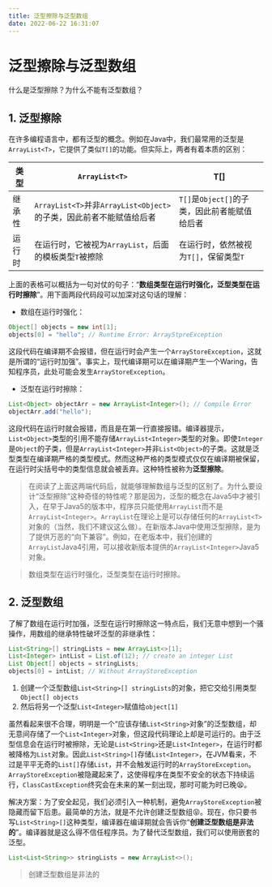 ```yaml
---
title: 泛型擦除与泛型数组
date: 2022-06-22 16:31:07
---
```

# 泛型擦除与泛型数组

什么是泛型擦除？为什么不能有泛型数组？

<!-- more -->

## 1. 泛型擦除

在许多编程语言中，都有泛型的概念。例如在Java中，我们最常用的泛型是`ArrayList<T>`，它提供了类似`T[]`的功能。但实际上，两者有着本质的区别：

|类型|`ArrayList<T>`|T[]|
|---|---|---|
|继承性|`ArrayList<T>`并非`ArrayList<Object>`的子类，因此前者不能赋值给后者|`T[]`是`Object[]`的子类，因此前者能赋值给后者|
|运行时|在运行时，它被视为`ArrayList`，后面的模板类型`T`被擦除|在运行时，依然被视为`T[]`，保留类型`T`|

上面的表格可以概括为一句对仗的句子：“**数组类型在运行时强化，泛型类型在运行时擦除**”。用下面两段代码段可以加深对这句话的理解：

* 数组在运行时强化：
```java
Object[] objects = new int[1]; 
objects[0] = "hello"; // Runtime Error: ArrayStpreException
```
这段代码在编译期不会报错，但在运行时会产生一个`ArrayStoreException`，这就是所谓的“运行时加强”。事实上，现代编译期可以在编译期产生一个Waring，告知程序员，此处可能会发生`ArrayStoreException`。

* 泛型在运行时擦除：
```java
List<Object> objectArr = new ArrayList<Integer>(); // Compile Error 
objectArr.add("hello");
```
这段代码在运行时就会报错，而且是在第一行直接报错。编译器提示，`List<Object>`类型的引用不能存储`ArrayList<Integer>`类型的对象。即使`Integer`是`Object`的子类，但是`ArrayList<Integer>`并非`List<Object>`的子类。这就是泛型类型在编译期严格的类型模式。然而这种严格的类型模式仅仅在编译期被保留，在运行时尖括号中的类型信息就会被丢弃。这种特性被称为**泛型擦除**。

> 在阅读了上面这两端代码后，就能够理解数组与泛型的区别了。为什么要设计“泛型擦除”这种奇怪的特性呢？那是因为，泛型的概念在Java5中才被引入，在早于Java5的版本中，程序员只能使用`ArrayList`而不是`ArrayList<Integer>`。`ArrayList`在理论上是可以存储任何的`ArrayList<T>`对象的（当然，我们不建议这么做）。在新版本Java中使用泛型擦除，是为了提供万恶的“向下兼容”。例如，在老版本中，我们创建的`ArrayList`Java4引用，可以接收新版本提供的`ArrayList<Integer>`Java5对象。

> 数组类型在运行时强化，泛型类型在运行时擦除。

## 2. 泛型数组

了解了数组在运行时加强，泛型在运行时擦除这一特点后，我们无意中想到一个骚操作，用数组的继承特性破坏泛型的非继承性：
```java
List<String>[] stringLists = new ArrayList<>[1]; 
List<Integer> intList = List.of(12); // create an integer List
List Object[] objects = stringLists; 
objects[0] = intList; // Without ArrayStoreException
```
1. 创建一个泛型数组`List<String>[] stringLists`的对象，把它交给引用类型`Object[] objects`
2. 然后将另一个泛型`List<Integer>`赋值给`object[1]`

虽然看起来很不合理，明明是一个“应该存储`List<String>`对象”的泛型数组，却无意间存储了一个`List<Integer>`对象，但这段代码理论上却是可运行的。由于泛型信息会在运行时被擦除，无论是`List<String>`还是`List<Integer>`，在运行时都被降格为`List`对象。因此`List<String>[]`存储`List<Integer>`，在JVM看来，不过是平平无奇的`List[]`存储`List`，并不会触发运行时的`ArrayStoreException`。`ArrayStoreException`被隐藏起来了，这使得程序在类型不安全的状态下持续运行，`ClassCastException`终究会在未来的某一刻出现，那时可能为时已晚😫。

解决方案：为了安全起见，我们必须引入一种机制，避免`ArrayStoreException`被隐藏而留下后患。最简单的方法，就是不允许创建泛型数组😝。现在，你只要书写`List<String>[]`这种类型，编译器在编译期就会告诉你“**创建泛型数组是非法的**”。编译器就是这么得不信任程序员。为了替代泛型数组，我们可以使用嵌套的泛型。

```java
List<List<String>> stringLists = new ArrayList<>();
```
> 创建泛型数组是非法的
